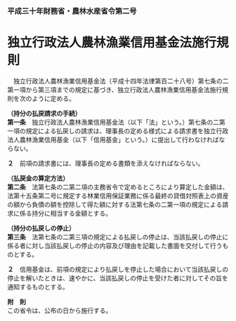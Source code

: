 ### 平成三十年財務省・農林水産省令第二号  
# 独立行政法人農林漁業信用基金法施行規則  
　独立行政法人農林漁業信用基金法（平成十四年法律第百二十八号）第七条の二第一項から第三項までの規定に基づき、独立行政法人農林漁業信用基金法施行規則を次のように定める。  
  
**（持分の払戻請求の手続）**  
**第一条**　独立行政法人農林漁業信用基金法（以下「法」という。）第七条の二第一項の規定による払戻しの請求は、理事長の定める様式による請求書を独立行政法人農林漁業信用基金（以下「信用基金」という。）に提出して行わなければならない。  
  
**２**　前項の請求書には、理事長の定める書類を添えなければならない。  
  
**（払戻金の算定方法）**  
**第二条**　法第七条の二第二項の主務省令で定めるところにより算定した金額は、法第十五条第二号に規定する林業信用保証業務に係る最終の貸借対照表上の資産の額から負債の額を控除して得た額に対する法第七条の二第一項の規定による請求に係る持分に相当する金額とする。  
  
**（持分の払戻しの停止）**  
**第三条**　法第七条の二第三項の規定による払戻しの停止は、当該払戻しの停止に係る者に対し当該払戻しの停止の内容及び理由を記載した書面を交付して行うものとする。  
  
**２**　信用基金は、前項の規定により払戻しを停止した場合において当該払戻しの停止を解いたときは、速やかに、当該払戻しの停止を受けた者に対してその旨を通知するものとする。  
  
**附　則**  
この省令は、公布の日から施行する。  
  
